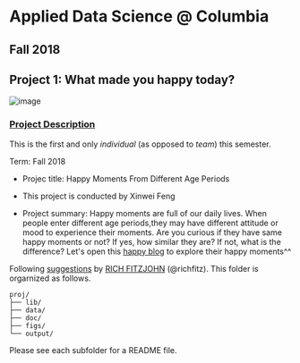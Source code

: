 # Applied Data Science @ Columbia
## Fall 2018
## Project 1: What made you happy today?

![image](figs/title.jpeg)

### [Project Description](doc/)
This is the first and only *individual* (as opposed to *team*) this semester. 

Term: Fall 2018

+ Projec title: Happy Moments From Different Age Periods
+ This project is conducted by Xinwei Feng

+ Project summary: Happy moments are full of our daily lives. When people enter different age periods,they may have different attitude or mood to experience their moments. Are you curious if they have same happy moments or not? If yes, how similar they are? If not, what is the difference? 
Let's open this [happy blog](http://github.com/TZstatsADS/Fall2018-Proj1-xf2168/doc/proj1_xf2168.html)
to explore their happy moments^^



Following [suggestions](http://nicercode.github.io/blog/2013-04-05-projects/) by [RICH FITZJOHN](http://nicercode.github.io/about/#Team) (@richfitz). This folder is orgarnized as follows.

```
proj/
├── lib/
├── data/
├── doc/
├── figs/
└── output/
```

Please see each subfolder for a README file.
